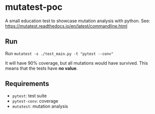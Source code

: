 # mutatest-poc

A small education test to showcase mutation analysis with python.
See: https://mutatest.readthedocs.io/en/latest/commandline.html

## Run

Run `mutatest -s ./test_main.py -t "pytest --conv"`

It will have 90% coverage, but all mutations would have survived. This means that the tests have **no value**. 

## Requirements

- `pytest`: test suite
- `pytest-conv`: coverage
- `mutatest`: mutation analysis
